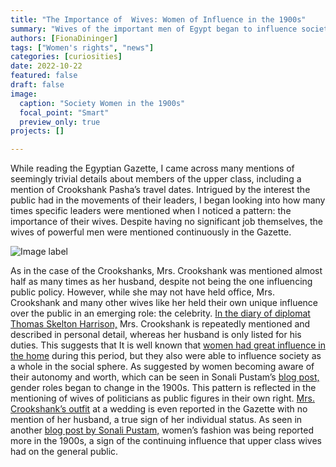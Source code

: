 ```yaml
---
title: "The Importance of  Wives: Women of Influence in the 1900s"
summary: "Wives of the important men of Egypt began to influence society in their own right."
authors: [FionaDininger]
tags: ["Women's rights", "news"]
categories: [curiosities]
date: 2022-10-22
featured: false
draft: false
image: 
  caption: "Society Women in the 1900s"
  focal_point: "Smart"
  preview_only: true
projects: []

---
```

While reading the Egyptian Gazette, I came across many mentions of seemingly trivial details about members of the upper class, including a mention of Crookshank Pasha’s travel dates. Intrigued by the interest the public had in the movements of their leaders, I began looking into how many times specific leaders were mentioned when I noticed a pattern: the importance of their wives. Despite having no significant job themselves, the wives of powerful men were mentioned continuously in the Gazette.

![Image label](EG.png)

As in the case of the Crookshanks, Mrs. Crookshank was mentioned almost half as many times as her husband, despite not being the one influencing public policy. However, while she may not have held office, Mrs. Crookshank and many other wives like her held their own unique influence over the public in an emerging role: the celebrity. [In the diary of diplomat Thomas Skelton Harrison,](https://babel.hathitrust.org/cgi/pt?id=uc2.ark:/13960/t74t6hh6b&view=1up&seq=13) Mrs. Crookshank is repeatedly mentioned and described in personal detail, whereas her husband is only listed for his duties. This suggests that It is well known that [women had great influence in the home](https://www.bl.uk/romantics-and-victorians/articles/gender-roles-in-the-19th-century) during this period, but they also were able to influence society as a whole in the social sphere. As suggested by women becoming aware of their autonomy and worth, which can be seen in Sonali Pustam’s [blog post,](https://dig-eg-gaz.github.io/post/18-blog-pustam/) gender roles began to change in the 1900s.  This pattern is reflected in the mentioning of wives of politicians as public figures in their own right. [Mrs. Crookshank’s outfit](https://raw.githack.com/dig-eg-gaz/content/master/1905-11-18.xml) at a wedding is even reported in the Gazette with no mention of her husband, a true sign of her individual status. As seen in another [blog post by Sonali Pustam,](https://dig-eg-gaz.github.io/post/18-analysis-pustam/) women’s fashion was being reported more in the 1900s, a sign of the continuing influence that upper class wives had on the general public. 